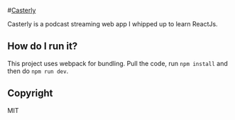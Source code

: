 #[Casterly](http://podcast.veldhousen.ninja)


Casterly is a podcast streaming web app I whipped up to learn ReactJs.



## How do I run it?

This project uses webpack for bundling. Pull the code, run `npm install` and then do `npm run dev`. 


## Copyright

MIT
